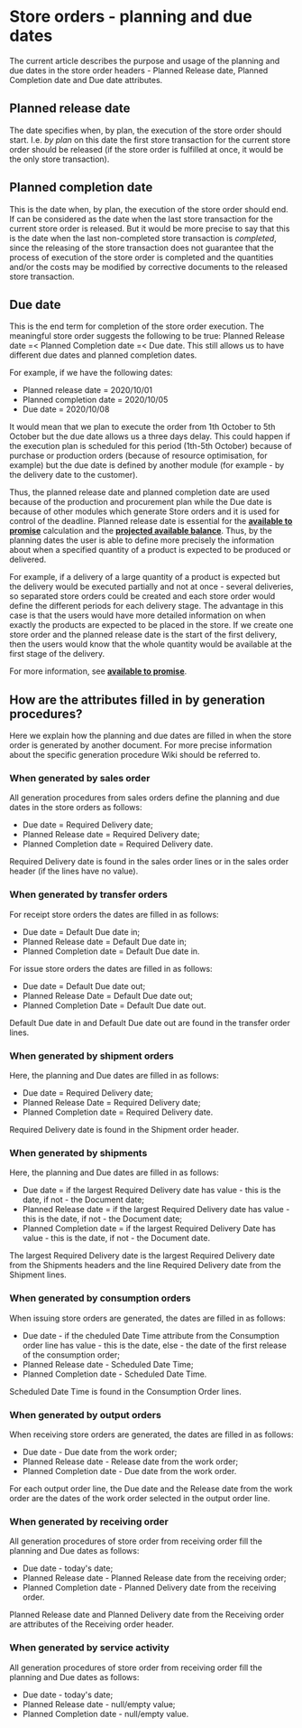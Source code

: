 # Store orders - planning and due dates

The current article describes the purpose and usage of the planning and due dates in the store order headers - Planned Release date, Planned Completion date and Due date attributes.

## Planned release date

The date specifies when, by plan, the execution of the store order should start. I.e. *by plan* on this date the first store transaction for the current store order should be released (if the store order is fulfilled at once, it would be the only store transaction).

##  Planned completion date

This is the date when, by plan, the execution of the store order should end. If can be considered as the date when the last store transaction for the current store order is released. But it would be more precise to say that this is the date when the last non-completed store transaction is *completed*, since the releasing of the store transaction does not guarantee that the process of execution of the store order is completed and the quantities and/or the costs may be modified by corrective documents to the released store transaction.

## Due date

This is the end term for completion of the store order execution. The meaningful store order suggests the following to be true: Planned Release date =< Planned Completion date =< Due date. This still allows us to have different due dates and planned completion dates.

For example, if we have the following dates:

- Planned release date = 2020/10/01
- Planned completion date = 2020/10/05
- Due date = 2020/10/08

It would mean that we plan to execute the order from 1th October to 5th October but the due date allows us a three days delay. This could happen if the execution plan is scheduled for this period (1th-5th October) because of purchase or production orders (because of resource optimisation, for example) but the due date is defined by another module (for example - by the delivery date to the customer).

Thus, the planned release date and planned completion date are used because of the production and procurement plan while the Due date is because of other modules which generate Store orders and it is used for control of the deadline. Planned release date is essential for the **[available to promise](available-to-promise/index.md)** calculation and the **[projected available balance](projected-available-balance.md)**. Thus, by the planning dates the user is able to define more precisely the information about when a specified quantity of a product is expected to be produced or delivered.

For example, if a delivery of a large quantity of a product is expected but the delivery would be executed partially and not at once  - several deliveries, so separated store orders could be created and each store order would define the different periods for each delivery stage. The advantage in this case is that the users would have more detailed information on when exactly the products are expected to be placed in the store. If we create one store order and the planned release date is the start of the first delivery, then the users would know that the whole quantity would be available at the first stage of the delivery. 

For more information, see **[available to promise](available-to-promise/index.md)**.

## How are the attributes filled in by generation procedures?

Here we explain how the planning and due dates are filled in when the store order is generated by another document. For more precise information about the specific generation procedure Wiki should be referred to. 

### When generated by sales order

All generation procedures from sales orders define the planning and due dates in the store orders as follows:

- Due date = Required Delivery date;
- Planned Release date = Required Delivery date;
- Planned Completion date = Required Delivery date.

Required Delivery date is found in the sales order lines or in the sales order header (if the lines have no value).

### When generated by transfer orders

For receipt store orders the dates are filled in as follows:

- Due date = Default Due date in;
- Planned Release date = Default Due date in;
- Planned Completion date = Default Due date in.

For issue store orders the dates are filled in as follows:

- Due date = Default Due date out;
- Planned Release Date = Default Due date out;
- Planned Completion Date = Default Due date out.

Default Due date in and Default Due date out are found in the transfer order lines.

### When generated by shipment orders

Here, the planning and Due dates are filled in as follows:

- Due date = Required Delivery date;
- Planned Release Date = Required Delivery date;
- Planned Completion date = Required Delivery date.

Required Delivery date is found in the Shipment order header.

### When generated by shipments

Here, the planning and Due dates are filled in as follows:

- Due date = if the largest Required Delivery date has value - this is the date, if not - the Document date;
- Planned Release date = if the largest Required Delivery date has value - this is the date, if not - the Document date;
- Planned Completion date = if the largest Required Delivery Date has value - this is the date, if not - the Document date.

The largest Required Delivery date is the largest Required Delivery date from the Shipments headers and the line Required Delivery date from the Shipment lines.

### When generated by consumption orders

When issuing store orders are generated, the dates are filled in as follows:

- Due date - if the cheduled Date Time attribute from the Consumption order line has value - this is the date, else - the date of the first release of the consumption order;
- Planned Release date - Scheduled Date Time;
- Planned Completion date - Scheduled Date Time.

Scheduled Date Time is found in the Consumption Order lines.

### When generated by output orders

When receiving store orders are generated, the dates are filled in as follows:

- Due date - Due date from the work order;
- Planned Release date - Release date from the work order;
- Planned Completion date - Due date from the work order.

For each output order line, the Due date and the Release date from the work order are the dates of the work order selected in the output order line. 

### When generated by receiving order

All generation procedures of store order from receiving order fill the planning and Due dates as follows:

- Due date - today's date;
- Planned Release date - Planned Release date from the receiving order;
- Planned Completion date - Planned Delivery date from the receiving order.

Planned Release date and Planned Delivery date from the Receiving order are attributes of the Receiving order header.

### When generated by service activity

All generation procedures of store order from receiving order fill the planning and Due dates as follows:

- Due date - today's date;
- Planned Release date - null/empty value;
- Planned Completion date - null/empty value.

